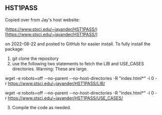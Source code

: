 HST1PASS
--------

Copied over from Jay's host website:

(https://www.stsci.edu/~jayander/HST1PASS/)[https://www.stsci.edu/~jayander/HST1PASS/]

on 2022-08-22 and posted to GitHub for easier install. To fully install the package:

1. git clone the repository
2. use the following two statements to fetch the LIB and USE_CASES directories. Warning: These are large.

wget -e robots=off --no-parent --no-host-directories -R "index.html*" -l 0 -r https://www.stsci.edu/~jayander/HST1PASS/LIB/

wget -e robots=off --no-parent --no-host-directories -R "index.html*" -l 0 -r https://www.stsci.edu/~jayander/HST1PASS/USE_CASES/

3. Compile the code as needed.

